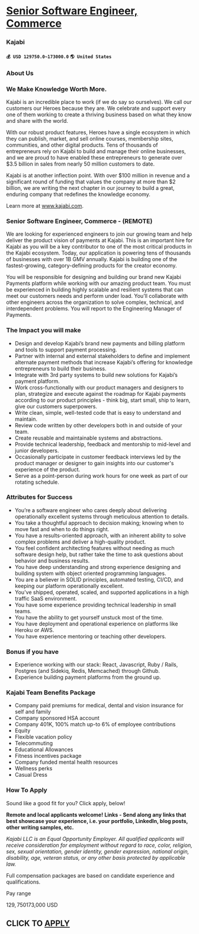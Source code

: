 # [Senior Software Engineer, Commerce](https://www.remotewlb.com/apply/senior-software-engineer-commerce-57418)  
### Kajabi  
#### `💰 USD 129750.0~173000.0` `🌎 United States`  

### **About Us**

### We Make Knowledge Worth More.

Kajabi is an incredible place to work (if we do say so ourselves). We call our customers our Heroes because they are. We celebrate and support every one of them working to create a thriving business based on what they know and share with the world.

With our robust product features, Heroes have a single ecosystem in which they can publish, market, and sell online courses, membership sites, communities, and other digital products. Tens of thousands of entrepreneurs rely on Kajabi to build and manage their online businesses, and we are proud to have enabled these entrepreneurs to generate over $3.5 billion in sales from nearly 50 million customers to date.

Kajabi is at another inflection point. With over $100 million in revenue and a significant round of funding that values the company at more than $2 billion, we are writing the next chapter in our journey to build a great, enduring company that redefines the knowledge economy.

Learn more at www.kajabi.com.

###  **Senior Software Engineer, Commerce - (REMOTE)**

We are looking for experienced engineers to join our growing team and help deliver the product vision of payments at Kajabi. This is an important hire for Kajabi as you will be a key contributor to one of the most critical products in the Kajabi ecosystem. Today, our application is powering tens of thousands of businesses with over 1B GMV annually. Kajabi is building one of the fastest-growing, category-defining products for the creator economy.

You will be responsible for designing and building our brand new Kajabi Payments platform while working with our amazing product team. You must be experienced in building highly scalable and resilient systems that can meet our customers needs and perform under load. You’ll collaborate with other engineers across the organization to solve complex, technical, and interdependent problems. You will report to the Engineering Manager of Payments.

### The Impact you will make

  * Design and develop Kajabi’s brand new payments and billing platform and tools to support payment processing.
  * Partner with internal and external stakeholders to define and implement alternate payment methods that increase Kajabi’s offering for knowledge entrepreneurs to build their business.
  * Integrate with 3rd party systems to build new solutions for Kajabi’s payment platform.
  * Work cross-functionally with our product managers and designers to plan, strategize and execute against the roadmap for Kajabi payments according to our product principles - think big, start small, ship to learn, give our customers superpowers.
  * Write clean, simple, well-tested code that is easy to understand and maintain.
  * Review code written by other developers both in and outside of your team.
  * Create reusable and maintainable systems and abstractions.
  * Provide technical leadership, feedback and mentorship to mid-level and junior developers.
  * Occasionally participate in customer feedback interviews led by the product manager or designer to gain insights into our customer's experience of the product.
  * Serve as a point-person during work hours for one week as part of our rotating schedule.

### Attributes for Success

  * You’re a software engineer who cares deeply about delivering operationally excellent systems through meticulous attention to details.
  * You take a thoughtful approach to decision making; knowing when to move fast and when to do things right.
  * You have a results-oriented approach, with an inherent ability to solve complex problems and deliver a high-quality product.
  * You feel confident architecting features without needing as much software design help, but rather take the time to ask questions about behavior and business results.
  * You have deep understanding and strong experience designing and building system with object oriented programming languages.
  * You are a believer in SOLID principles, automated testing, CI/CD, and keeping our platform operationally excellent.
  * You've shipped, operated, scaled, and supported applications in a high traffic SaaS environment.
  * You have some experience providing technical leadership in small teams.
  * You have the ability to get yourself unstuck most of the time.
  * You have deployment and operational experience on platforms like Heroku or AWS.
  * You have experience mentoring or teaching other developers.

### Bonus if you have

  * Experience working with our stack: React, Javascript, Ruby / Rails, Postgres (and Sidekiq, Redis, Memcached) through Github.
  * Experience building payment platforms from the ground up.

### Kajabi Team Benefits Package

  * Company paid premiums for medical, dental and vision insurance for self and family
  * Company sponsored HSA account
  * Company 401K, 100% match up-to 6% of employee contributions 
  * Equity 
  * Flexible vacation policy
  * Telecommuting 
  * Educational Allowances
  * Fitness incentives package
  * Company funded mental health resources
  * Wellness perks
  * Casual Dress

### How To Apply

Sound like a good fit for you? Click apply, below!

 **Remote and local applicants welcome!** **Links - Send along any links that best showcase your experience, i.e. your portfolio, LinkedIn, blog posts, other writing samples, etc.**

 _Kajabi LLC is an Equal Opportunity Employer. All qualified applicants will receive consideration for employment without regard to race, color, religion, sex, sexual orientation, gender identity, gender expression, national origin, disability, age, veteran status, or any other basis protected by applicable law._

Full compensation packages are based on candidate experience and qualifications.

Pay range

$129,750$173,000 USD

  
## CLICK TO [APPLY](https://www.remotewlb.com/apply/senior-software-engineer-commerce-57418)

